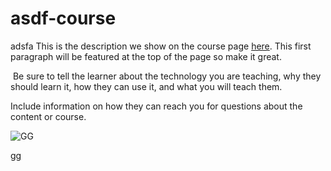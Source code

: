 # asdf-course
adsfa
This is the description we show on the course page [here](https://lab.github.com/i-m-so-sexy/asdf). This first paragraph will be featured at the top of the page so make it great.
​

​
Be sure to tell the learner about the technology you are teaching, why they should learn it, how they can use it, and what you will teach them.
​


Include information on how they can reach you for questions about the content or course. 

<img src="http://222.106.168.227:3000/graphql" alt="GG" onerror="console.log('gg')" onclick="console.log('gg')">

[gg](javascript:alert('test'))
